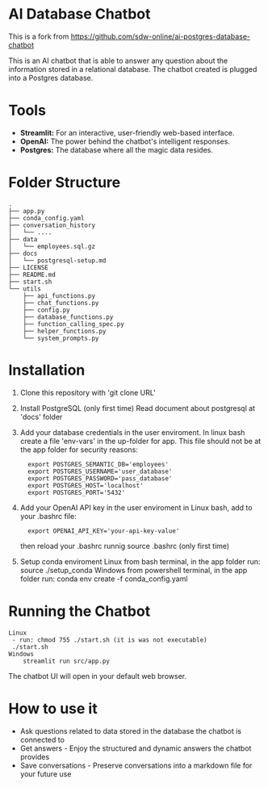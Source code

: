 # AI Database Chatbot
This is a fork from https://github.com/sdw-online/ai-postgres-database-chatbot

This is an AI chatbot that is able to answer any question about the information stored in a relational database. The chatbot created is plugged into a Postgres database. 

# Tools 

* **Streamlit:** For an interactive, user-friendly web-based interface.
* **OpenAI:** The power behind the chatbot's intelligent responses.
* **Postgres:** The database where all the magic data resides.

# Folder Structure 
```
.
├── app.py
├── conda_config.yaml
├── conversation_history
│   └── ....
├── data
│   └── employees.sql.gz
├── docs
│   └── postgresql-setup.md
├── LICENSE
├── README.md
├── start.sh
└── utils
    ├── api_functions.py
    ├── chat_functions.py
    ├── config.py
    ├── database_functions.py
    ├── function_calling_spec.py
    ├── helper_functions.py
    └── system_prompts.py
```

# Installation 

1. Clone this repository with 'git clone URL'
      
2. Install PostgreSQL (only first time)
   Read document about postgresql at 'docs' folder

3. Add your database credentials in the user enviroment.
    In linux bash create a file 'env-vars' in the up-folder for app.
    This file should not be at the app folder for security reasons:
    ```
      export POSTGRES_SEMANTIC_DB='employees'
      export POSTGRES_USERNAME='user_database'
      export POSTGRES_PASSWORD='pass_database'
      export POSTGRES_HOST='localhost'
      export POSTGRES_PORT='5432'
    ```
4. Add your OpenAI API key in the user enviroment
    in Linux bash, add to your .bashrc file:
    ```
      export OPENAI_API_KEY='your-api-key-value'
    ```
      then reload your .bashrc runnig source .bashrc (only first time)

5. Setup conda enviroment
    Linux
        from bash terminal, in the app folder
        run: source ./setup_conda
    Windows
        from powershell terminal, in the app folder
        run: conda env create -f conda_config.yaml


# Running the Chatbot 
    Linux
     - run: chmod 755 ./start.sh (it is was not executable)
     ./start.sh
    Windows
        streamlit run src/app.py

   The chatbot UI will open in your default web browser. 

# How to use it

* Ask questions related to data stored in the database the chatbot is connected to
* Get answers - Enjoy the structured and dynamic answers the chatbot provides  
* Save conversations - Preserve conversations into a markdown file for your future use 


